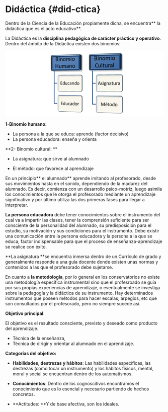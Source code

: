 # Didáctica {#did-ctica}

Dentro de la Ciencia de la Educación propiamente dicha, se encuentra** la didáctica que es el acto educativo**.

La Didáctica es la **disciplina pedagógica de carácter práctico y operativo**. Dentro del ámbito de la Didáctica existen dos binomios:

![](images/image1.png)

**1-Binomio humano:**

* La persona a la que se educa: aprende \(factor decisivo\)
* La persona educadora: enseña y orienta

**2- Binomio cultural: **

* La asignatura: que sirve al alumnado

* El método: que favorece al aprendizaje

En un principio** el alumnado** aprende imitando al profesorado, desde sus movimientos hasta en el sonido, dependiendo de la madurez del alumnado. Es decir,   comienza con un desarrollo psico-motriz, luego asimila los conocimientos que le otorga el profesorado mediante un aprendizaje significativo y por último utiliza las dos primeras fases para llegar a interpretar.

**La persona educadora** debe tener conocimientos sobre el instrumento del cual va a impartir las clases, tener la comprensión suficiente para ser consciente de la personalidad del alumnado, su predisposición para el estudio, su motivación y sus condiciones para el instrumento. Debe existir una comunicación entre la persona educadora y la persona a la que se educa, factor indispensable para que el proceso de enseñanza-aprendizaje se realice con éxito.

**La asignatura **se encuentra inmersa dentro de un Currículo de grado y generalmente responde a una guía docente donde existen unas normas y contenidos a las que el profesorado debe sujetarse.

En cuanto a **la metodología**, por lo general en los conservatorios no existe una metodología específica instrumental sino que el profesroado se guía por sus propias experiencias de aprendizaje, o eventualmente se investiga sobre la pedagogía y la didáctica de su instrumento. Hay determinados instrumentos que poseen métodos para hacer escalas, arpegios, etc que son consultados por el profesorado, pero no siempre sucede así.

**Objetivo principal**:

El objetivo es el resultado consciente, previsto y deseado como producto del aprendizaje.

* Técnica de la enseñanza,
* Técnica de dirigir y orientar al alumnado en el aprendizaje.

**Categorías del objetivo:**

* **Habilidades, destrezas y hábitos**: Las habilidades específicas, las destrezas \(como tocar un instrumento\) y los hábitos físicos, mental, moral y social se encuentran dentro de los automatismos.
* **Conocimientos**: Dentro de los cognoscitivos encontramos el conocimiento que es lo esencial y necesario partiendo de hechos concretos.

* **Actitudes: **Y de base afectiva, son los ideales.



